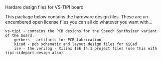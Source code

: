 Hardare design files for VS-TIPI board

This package below contains the hardware design files. These are un-encumbered open license files you can all do whatever you want with...

    vs-tipi - contains the PCB designs for the Speech Synthsizer variant of the board.
        gerbers - artifacts for PCB fabrication
        kicad - pcb schematic and layout design files for KiCad
        ise - the verilog - Xilinx ISE 14.1 project files (use this with tipi-sideport design also)
